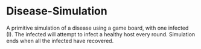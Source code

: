 # Disease-Simulation

A primitive simulation of a disease using a game board, with one infected (I). The infected will attempt to infect a healthy host every round. Simulation ends when all the infected have recovered.
